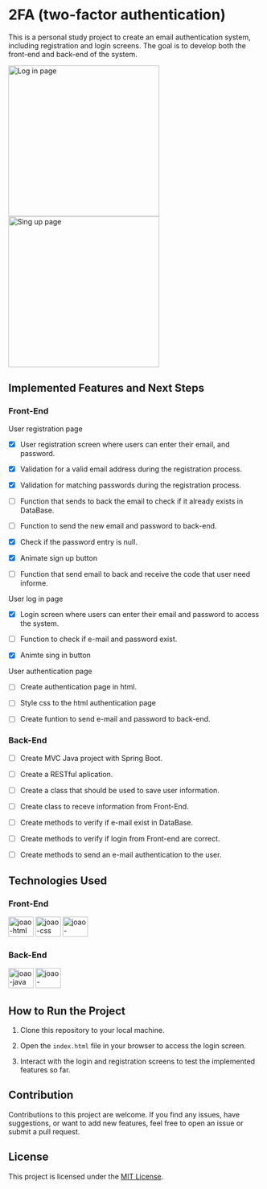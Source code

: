 
# 2FA (two-factor authentication)

  

This is a personal study project to create an email authentication system, including registration and login screens. The goal is to develop both the front-end and back-end of the system.

<img  src="https://github.com/Jottinha/auth/assets/69482936/0c332a9e-89a4-4d14-a79d-ac8553ccdb83"  alt="Log in page"  width="300"  height="300">

<img  src="https://github.com/Jottinha/auth/assets/69482936/9437f239-a953-4dad-8df3-b90177b41a80"  alt="Sing up page"  width="300"  height="300">

  

## Implemented Features and Next Steps

  

### Front-End

User registration page

- [x] User registration screen where users can enter their email, and password.

- [x] Validation for a valid email address during the registration process.

- [x] Validation for matching passwords during the registration process.

- [ ] Function that sends to back the email to check if it already exists in DataBase.

- [ ] Function to send the new email and password to back-end.

- [x] Check if the password entry is null.

- [x] Animate sign up button

- [ ] Function that send email to back and receive the code that user need informe.

  

User log in page

- [x] Login screen where users can enter their email and password to access the system.

- [ ] Function to check if e-mail and password exist.
- [x] Animte sing in button

  

User authentication page

- [ ] Create authentication page in html.

- [ ] Style css to the html authentication page

- [ ] Create funtion to send e-mail and password to back-end.

### Back-End

- [ ] Create MVC Java project with Spring Boot.

- [ ] Create a RESTful aplication.

- [ ] Create a class that should be used to save user information.

- [ ] Create class to receve information from Front-End.

- [ ] Create methods to verify if e-mail exist in DataBase.

- [ ] Create methods to verify if login from Front-end are correct.

- [ ] Create methods to send an e-mail authentication to the user.

## Technologies Used

  

### Front-End

<div>

<img  aling="center"  alt="joao-html"  height="40"  width="50"  src="https://cdn.jsdelivr.net/gh/devicons/devicon/icons/html5/html5-original.svg">

<img  aling="center"  alt="joao-css"  height="40"  width="50"  src="https://cdn.jsdelivr.net/gh/devicons/devicon/icons/css3/css3-original.svg">

<img  aling="center"  alt="joao-javascript"  height="40"  width="50"  src="https://cdn.jsdelivr.net/gh/devicons/devicon/icons/javascript/javascript-original.svg">

</div>

  

### Back-End

<div>

<img  aling="center"  alt="joao-java"  height="40"  width="50"  src="https://cdn.jsdelivr.net/gh/devicons/devicon/icons/java/java-original.svg">

<img  aling="center"  alt="joao-spring"  height="40"  width="50"  src="https://cdn.jsdelivr.net/gh/devicons/devicon/icons/spring/spring-original.svg">

</div>

  

## How to Run the Project

  

  

1. Clone this repository to your local machine.

  

2. Open the `index.html` file in your browser to access the login screen.

  

3. Interact with the login and registration screens to test the implemented features so far.

  

  

## Contribution

  

  

Contributions to this project are welcome. If you find any issues, have suggestions, or want to add new features, feel free to open an issue or submit a pull request.

  

  

## License

  

This project is licensed under the [MIT License](LICENSE).